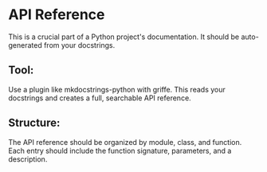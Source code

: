# API Reference

This is a crucial part of a Python project's documentation. It should be auto-generated from your docstrings.

## Tool:

Use a plugin like mkdocstrings-python with griffe. This reads your docstrings and creates a full, searchable API reference.

## Structure:

The API reference should be organized by module, class, and function. Each entry should include the function signature, parameters, and a description.
